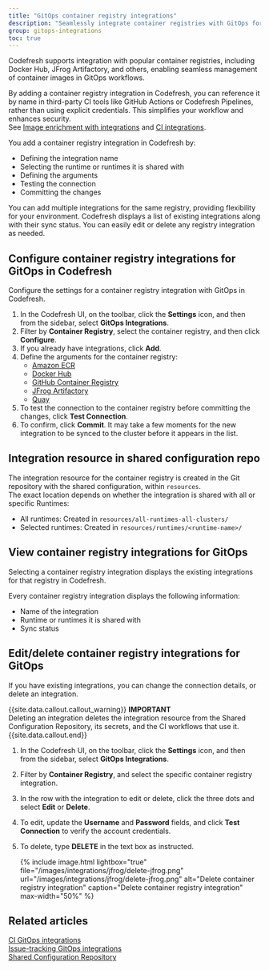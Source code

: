 ```yaml
---
title: "GitOps container registry integrations"
description: "Seamlessly integrate container registries with GitOps for image enrichment"
group: gitops-integrations
toc: true
---
```


Codefresh supports integration with popular container registries, including Docker Hub, JFrog Artifactory, and others, enabling seamless management of container images in GitOps workflows.

By adding a container registry integration in Codefresh, you can reference it by name in third-party CI tools like GitHub Actions or Codefresh Pipelines, rather than using explicit credentials. This simplifies your workflow and enhances security.  
See [Image enrichment with integrations]({{site.baseurl}}/docs/gitops-integrations/image-enrichment-overview/) and [CI integrations]({{site.baseurl}}/docs/gitops-integrations/ci-integrations/).  

You add a container registry integration in Codefresh by:
* Defining the integration name 
* Selecting the runtime or runtimes it is shared with
* Defining the arguments
* Testing the connection 
* Committing the changes

You can add multiple integrations for the same registry, providing flexibility for your environment. Codefresh displays a list of existing integrations along with their sync status. You can easily edit or delete any registry integration as needed.


<!--- To see all images from all your container registries integrated with Codefresh in the Codefresh UI, go to [Images](https://g.codefresh.io/2.0/images){:target="\_blank"}. For documentation details, see [Images in Codefresh]({{site.baseurl}}/docs/dashboards/images/)--->


## Configure container registry integrations for GitOps in Codefresh
Configure the settings for a container registry integration with GitOps in Codefresh.

1. In the Codefresh UI, on the toolbar, click the **Settings** icon, and then from the sidebar, select **GitOps Integrations**. 
1. Filter by **Container Registry**, select the container registry, and then click **Configure**.
1. If you already have integrations, click **Add**.
1. Define the arguments for the container registry:  
    * [Amazon ECR]({{site.baseurl}}/docs/gitops-integrations/container-registries/amazon-ecr/#amazon-ecr-gitops-integration-settings-in-codefresh)   
    * [Docker Hub]({{site.baseurl}}/docs/gitops-integrations/container-registries/dockerhub/#docker-hub-gitops-integration-settings-in-codefresh)  
    * [GitHub Container Registry]({{site.baseurl}}/docs/gitops-integrations/container-registries/github-cr/#github-container-registry-ghcr-gitops-integration-settings-in-codefresh)   
    * [JFrog Artifactory]({{site.baseurl}}/docs/gitops-integrations/container-registries/jfrog/#jfrog-artifactory-gitops-integration-settings-in-codefresh)    
    * [Quay]({{site.baseurl}}/docs/gitops-integrations/container-registries/quay/#quay-gitops-integration-settings-in-codefresh)  
1. To test the connection to the container registry before committing the changes, click **Test Connection**.
1. To confirm, click **Commit**.
  It may take a few moments for the new integration to be synced to the cluster before it appears in the list.

## Integration resource in shared configuration repo
The integration resource for the container registry is created in the Git repository with the shared configuration, within `resources`.  
The exact location depends on whether the integration is shared with all or specific Runtimes:  
* All runtimes: Created in `resources/all-runtimes-all-clusters/`
* Selected runtimes: Created in `resources/runtimes/<runtime-name>/`

## View container registry integrations for GitOps
Selecting a container registry integration displays the existing integrations for that registry in Codefresh.  
<!--- The example below shows integrations for JFrog Artifactory.  

{% include image.html 
lightbox="true" 
file="/images/integrations/jfrog/jfrog-int-list.png" 
url="/images/integrations/jfrog/jfrog-int-list.png"
alt="JFrog integrations in Codefresh"
caption="JFrog integrations in Codefresh"
max-width="70%"
%}
-->

Every container registry integration displays the following information:
* Name of the integration
* Runtime or runtimes it is shared with
* Sync status

## Edit/delete container registry integrations for GitOps
If you have existing integrations, you can change the connection details, or delete an integration.

{{site.data.callout.callout_warning}}
**IMPORTANT**  
Deleting an integration deletes the integration resource from the Shared Configuration Repository, its secrets, and the CI workflows that 
use it. 
{{site.data.callout.end}}

1. In the Codefresh UI, on the toolbar, click the **Settings** icon, and then from the sidebar, select **GitOps Integrations**. 
1. Filter by **Container Registry**, and select the specific container registry integration.
1. In the row with the integration to edit or delete, click the three dots and select **Edit** or **Delete**.
1. To edit, update the **Username** and **Password** fields, and click **Test Connection** to verify the account credentials.
1. To delete, type **DELETE** in the text box as instructed.

    {% include 
   image.html 
   lightbox="true" 
   file="/images/integrations/jfrog/delete-jfrog.png" 
   url="/images/integrations/jfrog/delete-jfrog.png" 
   alt="Delete container registry integration" 
   caption="Delete container registry integration"
   max-width="50%" 
   %}

## Related articles
[CI GitOps integrations]({{site.baseurl}}/docs/gitops-integrations/ci-integrations/)  
[Issue-tracking GitOps integrations]({{site.baseurl}}/docs/gitops-integrations/issue-tracking/)  
[Shared Configuration Repository]({{site.baseurl}}/docs/installation/gitops/shared-configuration/)  
 
